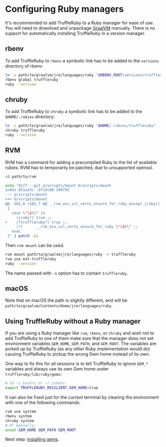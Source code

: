 # Configuring Ruby managers

It's recommended to add TruffleRuby to a Ruby manager for ease of use. You will
need to download and unpackage [GraalVM](using-graalvm.md) manually. There is no
support for automatically installing TruffleRuby in a version manager.

## rbenv

To add TruffleRuby to `rbenv` a symbolic link has to be added to the `versions` 
directory of rbenv:

```bash
ln -s path/to/graalvm/jre/languages/ruby "$RBENV_ROOT/versions/truffleruby"
rbenv global truffleruby
ruby --version
```

## chruby

To add TruffleRuby to `chruby` a symbolic link has to be added to the
`$HOME/.rubies`  directory:

```bash
ln -s path/to/graalvm/jre/languages/ruby "$HOME/.rubies/truffleruby"
chruby truffleruby
ruby --version
```

## RVM

RVM has a command for adding a precompiled Ruby to the list of available rubies.
RVM has to temporarily be patched, due to unsupported openssl.

```bash
cd path/to/rvm

echo "diff --git a/scripts/mount b/scripts/mount
index 031a23c..bf1dcb0 100755
--- a/scripts/mount
+++ b/scripts/mount
@@ -182,6 +182,7 @@ __rvm_osx_ssl_certs_ensure_for_ruby_except_jruby()
 {
   case \"\$1\" in
     (jruby*) true ;;
+    (*truffleruby*) true ;;
     (*)      __rvm_osx_ssl_certs_ensure_for_ruby \"\$2\" ;;
   esac
 }" | patch -p1
```

Then `rvm mount` can be used.

```bash
rvm mount path/to/graalvm/jre/languages/ruby -n truffleruby
rvm use ext-truffleruby
ruby --version
```

The name passed with `-n` option has to contain `truffleruby`.

## macOS

Note that on macOS the path is slightly different, and will be
`path/to/graalvm/Contents/Home/jre/languages/ruby`.

## Using TruffleRuby without a Ruby manager

If you are using a Ruby manager like `rvm`, `rbenv`, or `chruby` and wish not to
add TruffleRuby to one of them make sure that the manager does not set
environment variables `GEM_HOME`, `GEM_PATH`, and `GEM_ROOT`. The variables
are picked up by TruffleRuby (as any other Ruby implementation would do)
causing TruffleRuby to pickup the wrong Gem home instead of its own.

One way to fix this for all sessions is to tell TruffleRuby to ignore `GEM_*`
variables and always use its own Gem home under `truffleruby/lib/ruby/gems`:

```bash
# In ~/.bashrc or ~/.zshenv
export TRUFFLERUBY_RESILIENT_GEM_HOME=true
```

It can also be fixed just for the current terminal by clearing
the environment with one of the following commands:

```bash
rvm use system
rbenv system
chruby system
# Or manually:
unset GEM_HOME GEM_PATH GEM_ROOT
```

Next step: [Installing gems](installing-gems.md).
